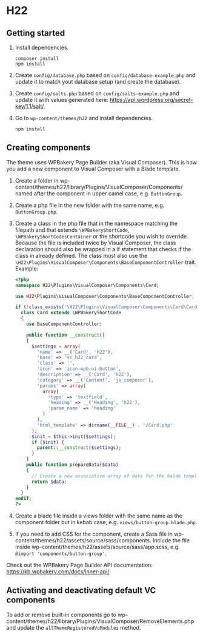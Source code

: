 # H22

## Getting started

1. Install dependencies.

   ```
   composer install
   npm install
   ```

2. Create `config/database.php` based on `config/database-example.php` and update it to match yout database setup (and create the database).
3. Create `config/salts.php` based on `config/salts-example.php` and update it with values generated here: https://api.wordpress.org/secret-key/1.1/salt/.
4. Go to `wp-content/themes/h22` and install dependencies.

   ```
   npm install
   ```

## Creating components

The theme uses WPBakery Page Builder (aka Visual Composer). This is how you add a new component to Visual Composer with a Blade template.

1. Create a folder in wp-content/themes/h22/library/Plugins/VisualComposer/Components/ named after the component in upper camel case, e.g. `ButtonGroup`.
2. Create a php file in the new folder with the same name, e.g. `ButtonGroup.php`.
3. Create a class in the php file that in the namespace matching the filepath and that extends `\WPBakeryShortCode`, `\WPBakeryShortCodesContainer` or the shortcode you wish to override. Because the file is included twice by Visual Composer, the class declaration should also be wrapped in a if statement that checks if the class in already defined. The class must also use the `\H22\Plugins\VisualComposer\Components\BaseComponentController` trait. Example:

   ```php
   <?php
   namespace H22\Plugins\VisualComposer\Components\Card;

   use H22\Plugins\VisualComposer\Components\BaseComponentController;

   if (!class_exists('\H22\Plugins\VisualComposer\Components\Card\Card')):
     class Card extends \WPBakeryShortCode
     {
       use BaseComponentController;

       public function __construct()
       {
         $settings = array(
           'name' => __('Card', 'h22'),
           'base' => 'vc_h22_card',
           'class' => '',
           'icon' => 'icon-wpb-ui-button',
           'description' => __('Card', 'h22'),
           'category' => __('Content', 'js_composer'),
           'params' => array(
             array(
               'type' => 'textfield',
               'heading' => __('Heading', 'h22'),
               'param_name' => 'heading'
             )
           ),
           'html_template' => dirname(__FILE__) . '/Card.php'
         );
         $init = $this->init($settings);
         if ($init) {
           parent::__construct($settings);
         }
       }
       public function prepareData($data)
       {
         // Create a new associative array of data for the balde template and return
         return $data;
       }
     }
   endif;
   ?>
   ```

4. Create a blade file inside a views folder with the same name as the component folder but in kebab case, e.g. `views/button-group.blade.php`.
5. If you need to add CSS for the component, create a Sass file in wp-content/themes/h22/assets/source/sass/components. Include the file inside wp-content/themes/h22/assets/source/sass/app.scss, e.g. `@import 'components/button-group'`.

Check out the WPBakery Page Builder API documentation: https://kb.wpbakery.com/docs/inner-api/

## Activating and deactivating default VC components

To add or remove built-in components go to wp-content/themes/h22/library/Plugins/VisualComposer/RemoveElements.php and update the `allThemeRegisteredVcModules` method.
